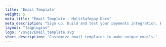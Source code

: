 ```yaml
---
title: 'Email Template'
weight: 5
meta_title: "Email Template - MultiSafepay Docs"
meta_description: "Sign up. Build and test your payments integration. Explore our products and services. Use our API Reference, SDKs, and wrappers. Get support."
layout: "faqplugins"
logo: '/svgs/Email_template.svg'
short_description: 'Customize email templates to make unique emails.'
---
```



